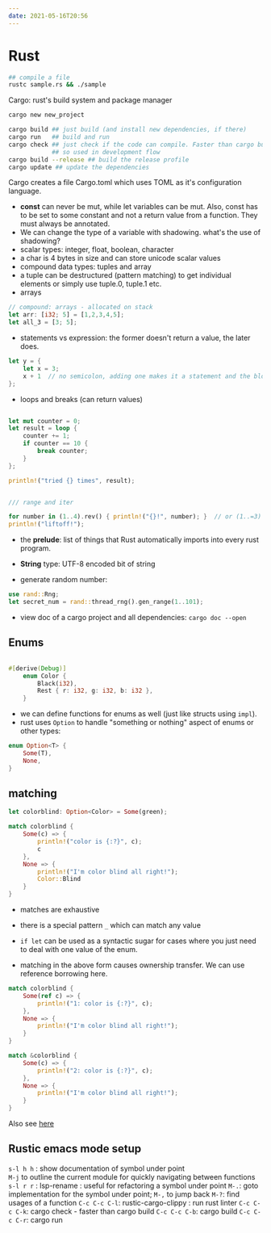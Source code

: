 ```yaml
---
date: 2021-05-16T20:56
---
```


# Rust

```bash
## compile a file
rustc sample.rs && ./sample

```

Cargo: rust's build system and package manager

```bash
cargo new new_project

cargo build ## just build (and install new dependencies, if there)
cargo run   ## build and run
cargo check ## just check if the code can compile. Faster than cargo build, 
            ## so used in development flow
cargo build --release ## build the release profile
cargo update ## update the dependencies
```
Cargo creates a file Cargo.toml which uses TOML as it's configuration language.

- **const** can never be mut, while let variables can be mut. Also, const has to be set to some constant and not a return value from a function. They must always be annotated.
- We can change the type of a variable with shadowing. what's the use of shadowing?
- scalar types: integer, float, boolean, character
- a char is 4 bytes in size and can store unicode scalar values 
- compound data types: tuples and array
- a tuple can be destructured (pattern matching) to get individual elements or simply use tuple.0, tuple.1 etc. 
- arrays
```rust
// compound: arrays - allocated on stack
let arr: [i32; 5] = [1,2,3,4,5];
let all_3 = [3; 5];
```

- statements vs expression: the former doesn't return a value, the later does.
```rust
let y = {
    let x = 3;
    x + 1  // no semicolon, adding one makes it a statement and the block won't return anything
};
```

- loops and breaks (can return values)
```rust

let mut counter = 0;
let result = loop {
    counter += 1;
    if counter == 10 {
        break counter;
    }
};

println!("tried {} times", result);


/// range and iter

for number in (1..4).rev() { println!("{}!", number); }  // or (1..=3)
println!("liftoff!");
```

- the **prelude**: list of things that Rust automatically imports into every rust program.
- **String** type: UTF-8 encoded bit of string

- generate random number:
```rust
use rand::Rng;
let secret_num = rand::thread_rng().gen_range(1..101);
```

- view doc of a cargo project and all dependencies: `cargo doc --open`

## Enums
```rust

#[derive(Debug)]
    enum Color {
        Black(i32),
        Rest { r: i32, g: i32, b: i32 },
    }
```

- we can define functions for enums as well (just like structs using `impl`).
- rust uses `Option` to handle "something or nothing" aspect of enums or other types:
```rust
enum Option<T> {
    Some(T),
    None,
}
```

## matching
```rust
let colorblind: Option<Color> = Some(green);

match colorblind {
    Some(c) => {
        println!("color is {:?}", c);
        c
    },
    None => {
        println!("I'm color blind all right!");
        Color::Blind
    }
}
```

- matches are exhaustive
- there is a special pattern `_` which can match any value
- `if let` can be used as a syntactic sugar for cases where you just need to deal with one value of the enum.

- matching in the above form causes ownership transfer. We can use reference borrowing here.
```rust
match colorblind {
    Some(ref c) => {
        println!("1: color is {:?}", c);
    },
    None => {
        println!("I'm color blind all right!");
    }
}

match &colorblind {
    Some(c) => {
        println!("2: color is {:?}", c);
    },
    None => {
        println!("I'm color blind all right!");
    }
}
```

Also see [here](https://samliu.github.io/2017/02/19/rust-borrowing-in-match.html)




## Rustic emacs mode setup

`s-l h h` : show documentation of symbol under point  
`M-j` to outline the current module for quickly navigating between functions  
`s-l r r` : lsp-rename : useful for refactoring a symbol under point
`M-.`: goto implementation for the symbol under point; `M-,` to jump back
`M-?`: find usages of a function
`C-c C-c C-l`: rustic-cargo-clippy : run rust linter
`C-c C-c C-k`: cargo check - faster than cargo build
`C-c C-c C-b`: cargo build
`C-c C-c C-r`: cargo run

